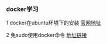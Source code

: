  ### docker学习

 1  docker在ubuntu环境下的安装 [官网地址](https://docs.docker.com/install/linux/docker-ce/ubuntu/#install-docker-ce-1 "点击进入")   

 2  免sudo使用docker命令 [地址链接](http://blog.csdn.net/baidu_36342103/article/details/69357438 "点击进入")    